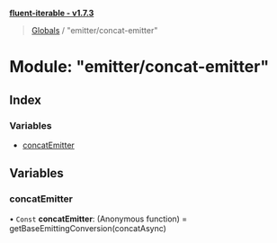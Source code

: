 **[fluent-iterable - v1.7.3](../README.md)**

> [Globals](../README.md) / "emitter/concat-emitter"

# Module: "emitter/concat-emitter"

## Index

### Variables

* [concatEmitter](_emitter_concat_emitter_.md#concatemitter)

## Variables

### concatEmitter

• `Const` **concatEmitter**: (Anonymous function) = getBaseEmittingConversion(concatAsync)
